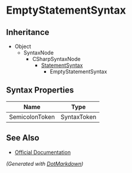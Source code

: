 # EmptyStatementSyntax

## Inheritance

* Object
  * SyntaxNode
    * CSharpSyntaxNode
      * [StatementSyntax](StatementSyntax.md)
        * EmptyStatementSyntax

## Syntax Properties

| Name           | Type        |
| -------------- | ----------- |
| SemicolonToken | SyntaxToken |

## See Also

* [Official Documentation](https://docs.microsoft.com/en-us/dotnet/api/microsoft.codeanalysis.csharp.syntax.emptystatementsyntax)


*\(Generated with [DotMarkdown](http://github.com/JosefPihrt/DotMarkdown)\)*